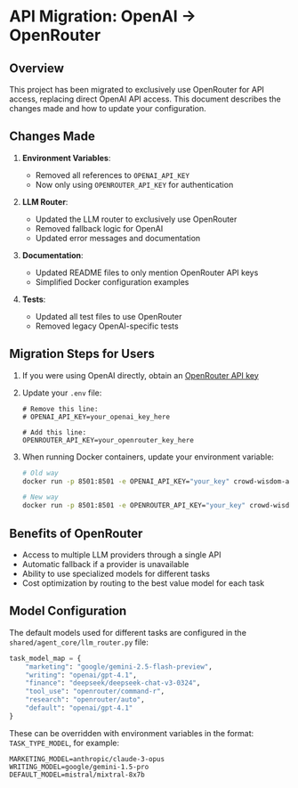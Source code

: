 # API Migration: OpenAI → OpenRouter

## Overview

This project has been migrated to exclusively use OpenRouter for API access, replacing direct OpenAI API access. 
This document describes the changes made and how to update your configuration.

## Changes Made

1. **Environment Variables**:
   - Removed all references to `OPENAI_API_KEY`
   - Now only using `OPENROUTER_API_KEY` for authentication

2. **LLM Router**:
   - Updated the LLM router to exclusively use OpenRouter
   - Removed fallback logic for OpenAI
   - Updated error messages and documentation

3. **Documentation**:
   - Updated README files to only mention OpenRouter API keys
   - Simplified Docker configuration examples

4. **Tests**:
   - Updated all test files to use OpenRouter
   - Removed legacy OpenAI-specific tests

## Migration Steps for Users

1. If you were using OpenAI directly, obtain an [OpenRouter API key](https://openrouter.ai/)

2. Update your `.env` file:
   ```
   # Remove this line:
   # OPENAI_API_KEY=your_openai_key_here
   
   # Add this line:
   OPENROUTER_API_KEY=your_openrouter_key_here
   ```

3. When running Docker containers, update your environment variable:
   ```bash
   # Old way
   docker run -p 8501:8501 -e OPENAI_API_KEY="your_key" crowd-wisdom-app
   
   # New way
   docker run -p 8501:8501 -e OPENROUTER_API_KEY="your_key" crowd-wisdom-app
   ```

## Benefits of OpenRouter

- Access to multiple LLM providers through a single API
- Automatic fallback if a provider is unavailable
- Ability to use specialized models for different tasks
- Cost optimization by routing to the best value model for each task

## Model Configuration

The default models used for different tasks are configured in the `shared/agent_core/llm_router.py` file:

```python
task_model_map = {
    "marketing": "google/gemini-2.5-flash-preview",
    "writing": "openai/gpt-4.1",
    "finance": "deepseek/deepseek-chat-v3-0324",
    "tool_use": "openrouter/command-r",
    "research": "openrouter/auto",
    "default": "openai/gpt-4.1"
}
```

These can be overridden with environment variables in the format: `TASK_TYPE_MODEL`, for example:
```
MARKETING_MODEL=anthropic/claude-3-opus
WRITING_MODEL=google/gemini-1.5-pro
DEFAULT_MODEL=mistral/mixtral-8x7b
``` 